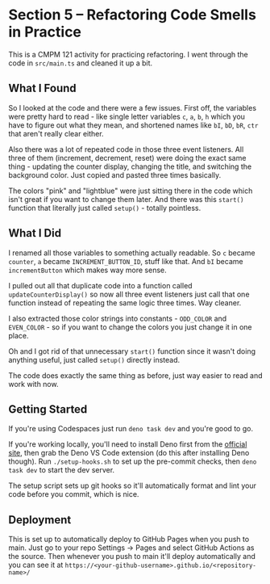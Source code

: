 # Section 5 – Refactoring Code Smells in Practice

This is a CMPM 121 activity for practicing refactoring. I went through the code in `src/main.ts` and cleaned it up a bit.

## What I Found

So I looked at the code and there were a few issues. First off, the variables were pretty hard to read - like single letter variables `c`, `a`, `b`, `h` which you have to figure out what they mean, and shortened names like `bI`, `bD`, `bR`, `ctr` that aren't really clear either. 

Also there was a lot of repeated code in those three event listeners. All three of them (increment, decrement, reset) were doing the exact same thing - updating the counter display, changing the title, and switching the background color. Just copied and pasted three times basically.

The colors "pink" and "lightblue" were just sitting there in the code which isn't great if you want to change them later. And there was this `start()` function that literally just called `setup()` - totally pointless.

## What I Did

I renamed all those variables to something actually readable. So `c` became `counter`, `a` became `INCREMENT_BUTTON_ID`, stuff like that. And `bI` became `incrementButton` which makes way more sense.

I pulled out all that duplicate code into a function called `updateCounterDisplay()` so now all three event listeners just call that one function instead of repeating the same logic three times. Way cleaner.

I also extracted those color strings into constants - `ODD_COLOR` and `EVEN_COLOR` - so if you want to change the colors you just change it in one place.

Oh and I got rid of that unnecessary `start()` function since it wasn't doing anything useful, just called `setup()` directly instead.

The code does exactly the same thing as before, just way easier to read and work with now.

## Getting Started

If you're using Codespaces just run `deno task dev` and you're good to go.

If you're working locally, you'll need to install Deno first from the [official site](https://docs.deno.com/runtime/getting_started/installation/), then grab the Deno VS Code extension (do this after installing Deno though). Run `./setup-hooks.sh` to set up the pre-commit checks, then `deno task dev` to start the dev server.

The setup script sets up git hooks so it'll automatically format and lint your code before you commit, which is nice.

## Deployment

This is set up to automatically deploy to GitHub Pages when you push to main. Just go to your repo Settings → Pages and select GitHub Actions as the source. Then whenever you push to main it'll deploy automatically and you can see it at `https://<your-github-username>.github.io/<repository-name>/`
